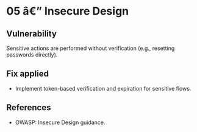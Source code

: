 ﻿# 05 â€” Insecure Design

## Vulnerability
Sensitive actions are performed without verification (e.g., resetting passwords directly).

## Fix applied
- Implement token-based verification and expiration for sensitive flows.

## References
- OWASP: Insecure Design guidance.

